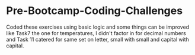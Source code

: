 # Pre-Bootcamp-Coding-Challenges

Coded these exercises using basic logic and some things can be improved like Task7 the one for temperatures, I didn't factor in for decimal numbers and Task 11 catered for same set on letter, small with small and capital with capital.